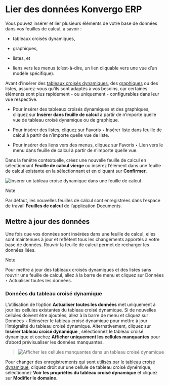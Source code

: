 # Lier des données Konvergo ERP

Vous pouvez insérer et lier plusieurs éléments de votre base de données dans
vos feuilles de calcul, à savoir :

  * tableaux croisés dynamiques,

  * graphiques,

  * listes, et

  * liens vers les menus (c’est-à-dire, un lien cliquable vers une vue d’un modèle spécifique).

Avant d’insérer des [tableaux croisés
dynamiques](../../essentials/reporting#reporting-views-pivot), des
[graphiques](../../essentials/reporting#reporting-views-graph) ou des
listes, assurez-vous qu’ils sont adaptés à vos besoins, car certaines éléments
sont plus rapidement - ou uniquement - configurables dans leur vue respective.

  * Pour insérer des tableaux croisés dynamiques et des graphiques, cliquez sur **Insérer dans feuille de calcul** à partir de n’importe quelle vue de tableau croisé dynamique ou de graphique.

  * Pour insérer des listes, cliquez sur Favoris ‣ Insérer liste dans feuille de calcul à partir de n’importe quelle vue de liste.

  * Pour insérer des liens vers des menus, cliquez sur Favoris ‣ Lien vers le menu dans feuille de calcul à partir de n’importe quelle vue.

Dans la fenêtre contextuelle, créez une nouvelle feuille de calcul en
sélectionnant **Feuille de calcul vierge** ou insérez l’élément dans une
feuille de calcul existante en la sélectionnant et en cliquant sur
**Confirmer**.

![Insérer un tableau croisé dynamique dans une feuille de
calcul](../../../_images/insert-spreadsheet.png) <div class="alert alert-primary">
<p class="alert-title">
Note</p><p>Par défaut, les nouvelles feuilles de calcul sont enregistrées dans l’espace de travail <b>Feuilles de calcul</b> de l’application Documents.</p>
</div>

## Mettre à jour des données

Une fois que vos données sont insérées dans une feuille de calcul, elles sont
maintenues à jour et reflètent tous les changements apportés à votre base de
données. Rouvrir la feuille de calcul permet de recharger les données liées.

<div class="alert alert-primary">
<p class="alert-title">
Note</p><p>Pour mettre à jour des tableaux croisés dynamiques et des listes sans rouvrir une feuille de calcul, allez à la barre de menu et cliquez sur Données ‣ Actualiser toutes les données.</p>
</div>

### Données du tableau croisé dynamique

L’utilisation de l’option **Actualiser toutes les données** met uniquement à
jour les cellules existantes du tableau croisé dynamique. Si de nouvelles
cellules doivent être ajoutées, allez à la barre de menu et cliquez sur
Données ‣ Réinsérer le tableau croisé dynamique pour mettre à jour
l’intégralité du tableau croisé dynamique. Alternativement, cliquez sur
**Insérer tableau croisé dynamique** , sélectionnez le tableau croisé
dynamique et cochez **Afficher uniquement les cellules manquantes** pour
d’abord prévisualiser les données manquantes.

> ![Afficher les cellules manquantes dans un tableau croisé
> dynamique](../../../_images/missing-cells.png)

Pour changer des enregistrements qui sont [utilisés par le tableau croisé
dynamique](../../essentials/search#search-preconfigured-filters), cliquez
droit sur une cellule de tableau croisé dynémique, sélectionnez **Voir les
propriétés du tableau croisé dynamique** et cliquez sur **Modifier le
domaine**.

